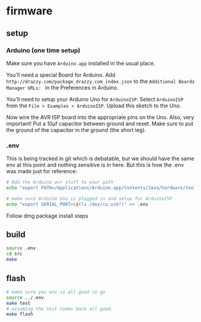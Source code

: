 # firmware

## setup

### Arduino (one time setup)
Make sure you have `Arduino.app` installed in the usual place.

You'll need a special Board for Arduino. Add `http://drazzy.com/package_drazzy.com_index.json` to the `Additional Boards Manager URLs: ` in the Preferences in Arduino.

You'll need to setup your Arduino Uno for `ArduinoISP`. Select `ArduinoISP` from the `File > Examples > ArduinoISP`. Upload this sketch to the Uno.

Now wire the AVR ISP board into the appropriate pins on the Uno. Also, very important! Put a 10µf capacitor between ground and reset. Make sure to put the ground of the capacitor in the ground (the short leg).

### .env

This is being tracked in git which is debatable, but we should have the same env at this point and nothing sensitive is in here. But this is how the .env was made just for reference:

```bash
# Add the Arduino avr stuff to your path
echo "export PATH=/Applications/Arduino.app/Contents/Java/hardware/tools/avr/bin:\$PATH" >> .env

# make sure Arduino Uno is plugged in and setup for ArduinoISP
echo "export SERIAL_PORT=\$(ls /dev/cu.usb*)" >> .env
```



Follow dmg package install steps

## build

```bash
source .env
cd src
make
```

## flash

```bash
# make sure you env is all good to go
source ../.env
make test
# assuming the test comes back all good.
make flash
```